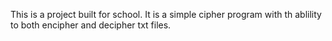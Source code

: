This is a project built for school. It is a simple cipher program with th ablility to both encipher and decipher txt files.
